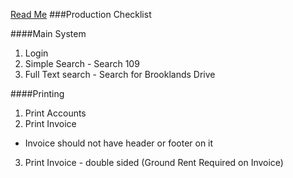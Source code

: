 [Read Me](https://github.com/BCS-io/letting/blob/master/README.md)
###Production Checklist

####Main System
1. Login
2. Simple Search  - Search 109
2. Full Text search - Search for Brooklands Drive


####Printing

1. Print Accounts
2. Print Invoice
  - Invoice should not have header or footer on it
3. Print Invoice - double sided (Ground Rent Required on Invoice)
